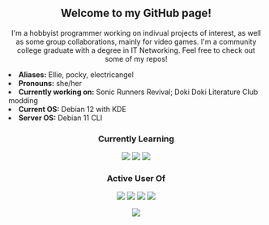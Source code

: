 <h2 align="center">Welcome to my GitHub page!</h2>
<p align="center">I'm a hobbyist programmer working on indivual projects of interest, as well as some group collaborations, mainly for video games. I'm a community college graduate with a degree in IT Networking. Feel free to check out some of my repos!</p>
<li>
<b>Aliases:</b> Ellie, pocky, electricangel
<li>
<b>Pronouns:</b> she/her
<li>
<b>Currently working on:</b> Sonic Runners Revival; Doki Doki Literature Club modding
<li>
<b>Current OS:</b> Debian 12 with KDE
<li>
<b>Server OS:</b> Debian 11 CLI
</li>
<h3 align="center">Currently Learning</h3>
<p align="center"><img src="https://img.shields.io/badge/C%23-239120?style=for-the-badge&logo=c-sharp&logoColor=white"> <img src="https://img.shields.io/badge/Python-FFD43B?style=for-the-badge&logo=python&logoColor=blue"> <img src="https://img.shields.io/badge/Unity-100000?style=for-the-badge&logo=unity&logoColor=white"></p>
<h3 align="center">Active User Of</h3>
<p align="center"><img src="https://img.shields.io/badge/Fedora-294172?style=for-the-badge&logo=fedora&logoColor=white"> <img src="https://img.shields.io/badge/VSCode-0078D4?style=for-the-badge&logo=visual%20studio%20code&logoColor=white"> <img src="https://img.shields.io/badge/GIT-E44C30?style=for-the-badge&logo=git&logoColor=white"> <img src="https://img.shields.io/badge/tmux-1BB91F?style=for-the-badge&logo=tmux&logoColor=white">
<br>
<p align="center"><img src="https://github-readme-stats.vercel.app/api?username=confiscatedharddrive&count_private=true&show_icons=true"/></p>
</p>
